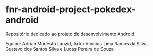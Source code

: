 # fnr-android-project-pokedex-android
Repositório dedicado ao projeto de desenvolvimento Android.

Equipe:
Adrian Modesto Lauzid, Artur Vinícius Lima Ramos da Silva, Gustavo dos Santos Silva e Lucas Pereira de Souza
